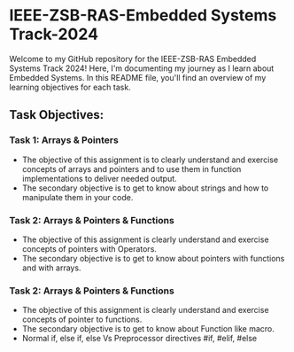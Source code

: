 # IEEE-ZSB-RAS-Embedded Systems Track-2024

Welcome to my GitHub repository for the IEEE-ZSB-RAS Embedded Systems Track 2024! Here, I'm documenting my journey as I learn about Embedded Systems. In this README file, you'll find an overview of my learning objectives for each task.

## Task Objectives:

### Task 1: Arrays & Pointers 
- The objective of this assignment is to clearly understand and exercise concepts of arrays and pointers and to use them in function implementations to deliver needed output.
- The secondary objective is to get to know about strings and how to manipulate them in your code.

### Task 2: Arrays & Pointers & Functions
- The objective of this assignment is clearly understand and exercise concepts of pointers with Operators.
- The secondary objective is to get to know about pointers with functions and with arrays.

### Task 2: Arrays & Pointers & Functions
- The objective of this assignment is clearly understand and exercise concepts of pointer to functions.
- The secondary objective is to get to know about  Function like macro.
- Normal if, else if, else Vs Preprocessor directives #if, #elif, #else